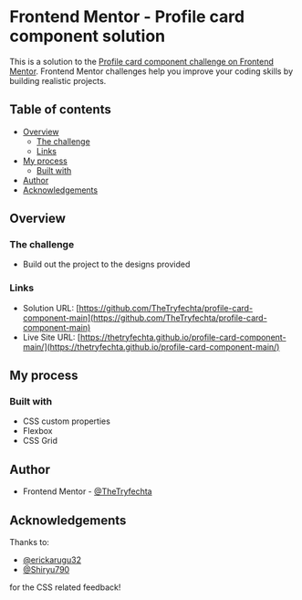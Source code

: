 # Frontend Mentor - Profile card component solution

This is a solution to the [Profile card component challenge on Frontend Mentor](https://www.frontendmentor.io/challenges/profile-card-component-cfArpWshJ). Frontend Mentor challenges help you improve your coding skills by building realistic projects.

## Table of contents

- [Overview](#overview)
  - [The challenge](#the-challenge)
  - [Links](#links)
- [My process](#my-process)
  - [Built with](#built-with)
- [Author](#author)
- [Acknowledgements](#acknowledgements)

## Overview

### The challenge

- Build out the project to the designs provided

### Links

- Solution URL: [https://github.com/TheTryfechta/profile-card-component-main](https://github.com/TheTryfechta/profile-card-component-main)
- Live Site URL: [https://thetryfechta.github.io/profile-card-component-main/](https://thetryfechta.github.io/profile-card-component-main/)

## My process

### Built with

- CSS custom properties
- Flexbox
- CSS Grid

## Author

- Frontend Mentor - [@TheTryfechta](https://www.frontendmentor.io/profile/thetryfechta)

## Acknowledgements

Thanks to:

- [@erickarugu32](https://www.frontendmentor.io/profile/erickarugu32)
- [@Shiryu790](https://www.frontendmentor.io/profile/Shiryu790)

for the CSS related feedback!
